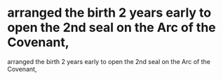 # arranged the birth 2 years early to open the 2nd seal on the Arc of the Covenant,

arranged the birth 2 years early to open the 2nd seal on the Arc of the Covenant,